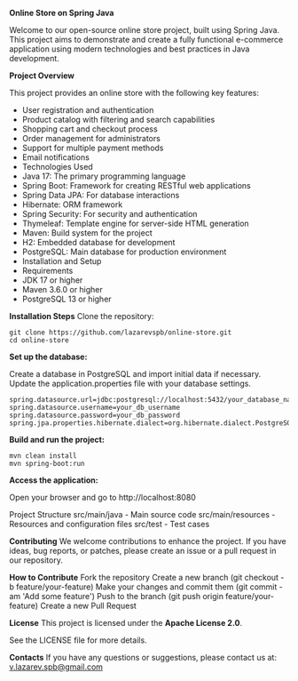 **Online Store on Spring Java**

Welcome to our open-source online store project, built using Spring Java. This project aims to demonstrate and create a fully functional e-commerce application using modern technologies and best practices in Java development.

**Project Overview**

This project provides an online store with the following key features:

- User registration and authentication
- Product catalog with filtering and search capabilities
- Shopping cart and checkout process
- Order management for administrators
- Support for multiple payment methods
- Email notifications
- Technologies Used
- Java 17: The primary programming language
- Spring Boot: Framework for creating RESTful web applications
- Spring Data JPA: For database interactions
- Hibernate: ORM framework
- Spring Security: For security and authentication
- Thymeleaf: Template engine for server-side HTML generation
- Maven: Build system for the project
- H2: Embedded database for development
- PostgreSQL: Main database for production environment
- Installation and Setup
- Requirements
- JDK 17 or higher
- Maven 3.6.0 or higher
- PostgreSQL 13 or higher

**Installation Steps**
Clone the repository:

```
git clone https://github.com/lazarevspb/online-store.git
cd online-store
```

**Set up the database:**

Create a database in PostgreSQL and import initial data if necessary. Update the application.properties file with your database settings.

```
spring.datasource.url=jdbc:postgresql://localhost:5432/your_database_name
spring.datasource.username=your_db_username
spring.datasource.password=your_db_password
spring.jpa.properties.hibernate.dialect=org.hibernate.dialect.PostgreSQLDialect
```

**Build and run the project:**

```
mvn clean install
mvn spring-boot:run
```

**Access the application:**

Open your browser and go to http://localhost:8080

Project Structure
src/main/java - Main source code
src/main/resources - Resources and configuration files
src/test - Test cases

**Contributing**
We welcome contributions to enhance the project. If you have ideas, bug reports, or patches, please create an issue or a pull request in our repository.

**How to Contribute**
Fork the repository
Create a new branch (git checkout -b feature/your-feature)
Make your changes and commit them (git commit -am 'Add some feature')
Push to the branch (git push origin feature/your-feature)
Create a new Pull Request

**License**
This project is licensed under the **Apache License 2.0**. 

See the LICENSE file for more details.

**Contacts**
If you have any questions or suggestions, please contact us at: v.lazarev.spb@gmail.com
